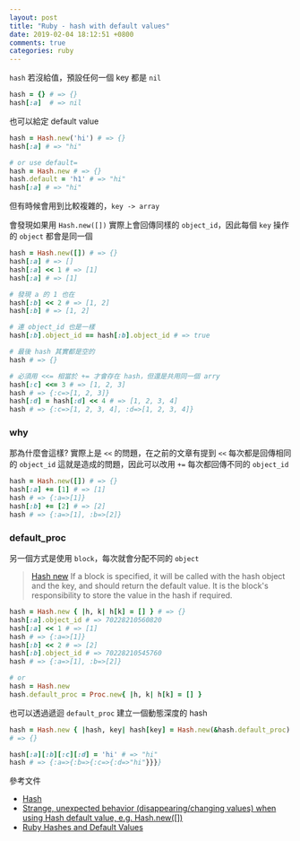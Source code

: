 ```yaml
---
layout: post
title: "Ruby - hash with default values"
date: 2019-02-04 18:12:51 +0800
comments: true
categories: ruby
---
```


<!-- more -->

`hash` 若沒給值，預設任何一個 key 都是 `nil`

```ruby
hash = {} # => {}
hash[:a]  # => nil
```

也可以給定 default value

```ruby
hash = Hash.new('hi') # => {}
hash[:a] # => "hi"

# or use default=
hash = Hash.new # => {}
hash.default = 'h1' # => "hi"
hash[:a] # => "hi"
```

但有時候會用到比較複雜的，`key -> array`

會發現如果用 `Hash.new([])` 實際上會回傳同樣的 `object_id`，因此每個 `key` 操作的 `object` 都會是同一個

```ruby
hash = Hash.new([]) # => {}
hash[:a] # => []
hash[:a] << 1 # => [1]
hash[:a] # => [1]

# 發現 a 的 1 也在
hash[:b] << 2 # => [1, 2]
hash[:b] # => [1, 2]

# 連 object_id 也是一樣
hash[:b].object_id == hash[:b].object_id # => true

# 最後 hash 其實都是空的
hash # => {}

# 必須用 <<= 相當於 += 才會存在 hash，但還是共用同一個 arry
hash[:c] <<= 3 # => [1, 2, 3]
hash # => {:c=>[1, 2, 3]}
hash[:d] = hash[:d] << 4 # => [1, 2, 3, 4]
hash # => {:c=>[1, 2, 3, 4], :d=>[1, 2, 3, 4]}
```

### why

那為什麼會這樣? 實際上是 `<<` 的問題，在之前的文章有提到 `<<` 每次都是回傳相同的 `object_id` 這就是造成的問題，因此可以改用 `+=` 每次都回傳不同的 `object_id`

```ruby
hash = Hash.new([]) # => {}
hash[:a] += [1] # => [1]
hash # => {:a=>[1]}
hash[:b] += [2] # => [2]
hash # => {:a=>[1], :b=>[2]}
```

### default_proc

另一個方式是使用 `block`，每次就會分配不同的 `object`

> [Hash new](http://ruby-doc.org/core-2.5.1/Hash.html#method-c-new) If a block is specified, it will be called with the hash object and the key, and should return the default value. It is the block's responsibility to store the value in the hash if required.

```ruby
hash = Hash.new { |h, k| h[k] = [] } # => {}
hash[:a].object_id # => 70228210560820
hash[:a] << 1 # => [1]
hash # => {:a=>[1]}
hash[:b] << 2 # => [2]
hash[:b].object_id # => 70228210545760
hash # => {:a=>[1], :b=>[2]}

# or
hash = Hash.new
hash.default_proc = Proc.new{ |h, k| h[k] = [] }
```

也可以透過遞迴 `default_proc` 建立一個動態深度的 hash

```ruby
hash = Hash.new { |hash, key| hash[key] = Hash.new(&hash.default_proc) }
# => {}

hash[:a][:b][:c][:d] = 'hi' # => "hi"
hash # => {:a=>{:b=>{:c=>{:d=>"hi"}}}}
```

參考文件

* [Hash](https://ruby-doc.org/core-2.6/Hash.html)
* [Strange, unexpected behavior (disappearing/changing values) when using Hash default value, e.g. Hash.new([])](https://stackoverflow.com/questions/2698460/strange-unexpected-behavior-disappearing-changing-values-when-using-hash-defa)
* [Ruby Hashes and Default Values](https://keepthecodesimple.com/ruby-hashes-default-values/)
